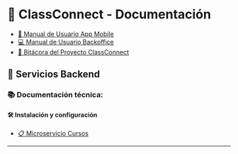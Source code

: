 #  🎒 ClassConnect - Documentación

- [📱 Manual de Usuario App Mobile](/ClassConnect.github.io/AppMobile)
- [💻 Manual de Usuario Backoffice](/ClassConnect.github.io/Backoffice)
- [📝 Bitácora del Proyecto ClassConnect](/ClassConnect.github.io/bitacora)

## 🔧 Servicios Backend

### 📚 Documentación técnica:
#### 🛠️ Instalación y configuración
- [📋 Microservicio Cursos](/ClassConnect.github.io/Cursos)

---

